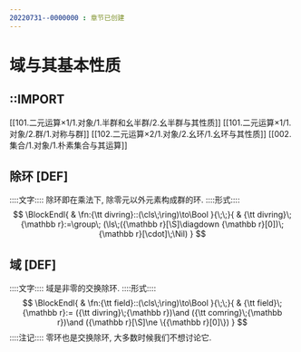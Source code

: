 ```yaml
---
20220731--0000000 : 章节已创建
---
```

# 域与其基本性质

## ::IMPORT
[[101.二元运算×1/1.对象/1.半群和幺半群/2.幺半群与其性质]]
[[101.二元运算×1/1.对象/2.群/1.对称与群]]
[[102.二元运算×2/1.对象/2.幺环/1.幺环与其性质]]
[[002.集合/1.对象/1.朴素集合与其运算]]

## 除环 [DEF]
::::文字::::
除环即在乘法下, 除零元以外元素构成群的环. 
::::形式::::
$$
\BlockEndl{
    & \fn:{\tt divring}::(\cls\;\ring)\to\Bool
}{\;\;}{
    & {\tt divring}\;{\mathbb r}:=\group\;
    (\ls\;({\mathbb r}[\S]\diagdown {\mathbb r}[0])\;{\mathbb r}[\cdot]\;\Nil)
}
$$

## 域 [DEF]
::::文字::::
域是非零的交换除环. 
::::形式::::
$$
\BlockEndl{
    & \fn:{\tt field}::(\cls\;\ring)\to\Bool
}{\;\;}{
    & {\tt field}\;{\mathbb r}:=
    ({\tt divring}\;{\mathbb r})\and 
    ({\tt comring}\;{\mathbb r})\and 
    ({\mathbb r}[\S]\ne \{{\mathbb r}[0]\})
}
$$
::::注记::::
零环也是交换除环, 大多数时候我们不想讨论它. 

